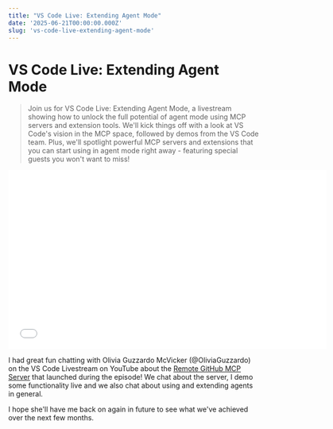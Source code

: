 ```yaml
---
title: "VS Code Live: Extending Agent Mode"
date: '2025-06-21T00:00:00.000Z'
slug: 'vs-code-live-extending-agent-mode'
---
```


# VS Code Live: Extending Agent Mode

> Join us for VS Code Live: Extending Agent Mode, a livestream showing how to unlock the full potential of agent mode using MCP servers and extension tools. We'll kick things off with a look at VS Code's vision in the MCP space, followed by demos from the VS Code team. Plus, we'll spotlight powerful MCP servers and extensions that you can start using in agent mode right away - featuring special guests you won't want to miss!

<p><iframe allow="monetization" class="embedly-embed" src="//cdn.embedly.com/widgets/media.html?src=https%3A%2F%2Fwww.youtube.com%2Fembed%2FT44T55wvDD0%3Ffeature%3Doembed&amp;display_name=YouTube&amp;url=https%3A%2F%2Fwww.youtube.com%2Fwatch%3Fv%3DT44T55wvDD0&amp;image=https%3A%2F%2Fi.ytimg.com%2Fvi%2FT44T55wvDD0%2Fhqdefault.jpg&amp;key=d932fa08bf1f47efbbe54cb3d746839f&amp;type=text%2Fhtml&amp;schema=youtube" width="640" height="360" scrolling="no" title="YouTube embed" frameborder="0" allowfullscreen="true"></iframe></p>

I had great fun chatting with Olivia Guzzardo McVicker (@OliviaGuzzardo) on the VS Code Livestream on YouTube about the [Remote GitHub MCP Server](https://github.blog/changelog/2025-06-12-remote-github-mcp-server-is-now-available-in-public-preview/) that launched during the episode! We chat about the server, I demo some functionality live and we also chat about using and extending agents in general.

I hope she'll have me back on again in future to see what we've achieved over the next few months.